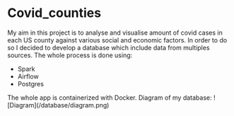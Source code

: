 # Covid_counties
My aim in this project is to analyse and visualise amount of covid cases in each US county against various social and economic factors. In order to do so I decided to develop a database which include data from multiples sources. The whole process is done using:
* Spark
* Airflow
* Postgres
<a/>
The whole app is containerized with Docker.
Diagram of my database:
![Diagram](/database/diagram.png)

